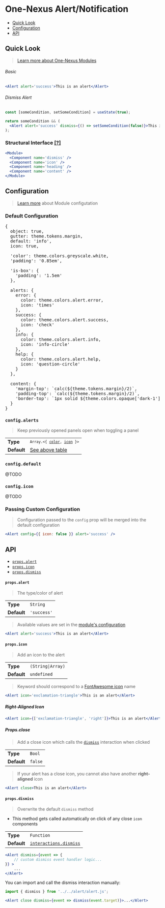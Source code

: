 # One-Nexus Alert/Notification

* [Quick Look](#quick-look)
* [Configuration](#configuration)
* [API](#api)

## Quick Look

> [Learn more about One-Nexus Modules](#TODO)

###### Basic

```jsx
<Alert alert='success'>This is an alert</Alert>
```

###### Dismiss Alert

```jsx
const [someCondition, setSomeCondition] = useState(true);

return someCondition && (
  <Alert alert='success' dismiss={() => setSomeCondition(false)}>This is an alert</Alert>
);
```

### Structural Interface [[?]](#TODO)

```jsx
<Module>
  <Component name='dismiss' />
  <Component name='icon' />
  <Component name='heading' />
  <Component name='content' />
</Module>
```

## Configuration

> [Learn more](https://github.com/esr360/One-Nexus/wiki/Module-Configuration) about Module configutation

### Default Configuration

<pre>
{
  object: true,
  gutter: theme.tokens.margin,
  default: 'info',
  icon: true,

  'color': theme.colors.greyscale.white,
  'padding': '0.85em',

  'is-box': {
    'padding': '1.5em'
  },

  alerts: {
    error: {
      color: theme.colors.alert.error,
      icon: 'times'
    },
    success: {
      color: theme.colors.alert.success,
      icon: 'check'
    },
    info: {
      color: theme.colors.alert.info,
      icon: 'info-circle'
    },
    help: {
      color: theme.colors.alert.help,
      icon: 'question-circle'
    }
  },

  content: {
    'margin-top': `calc(${theme.tokens.margin}/2)`,
    'padding-top': `calc(${theme.tokens.margin}/2)`,
    'border-top': `1px solid ${theme.colors.opaque['dark-1']}`
  }
}
</pre>

### `config.alerts`

> Keep previously opened panels open when toggling a panel

<table>
  <tr>
    <td><b>Type</b></td>
    <td><code><code>Array.&lt;{ <a href="#todo">color</a>, <a href="#panelcontent">icon</a> }></code></code></td>
  </tr>
  <tr>
    <td><b>Default</b></td>
    <td><a href="#">See above table</a></td>
  </tr>
</table>

### `config.default`

@TODO

### `config.icon`

@TODO

### Passing Custom Configuration

> Configuration passed to the `config` prop will be merged into the default configuration

```jsx
<Alert config={{ icon: false }} alert='success' />
```

## API

* [`props.alert`](#propsalert)
* [`props.icon`](#propsicon)
* [`props.dismiss`](#propsdismiss)

#### `props.alert`

> The type/color of alert

<table>
    <tr>
        <td><b>Type</b></td>
        <td><code>String</code></td>
    </tr>
    <tr>
        <td><b>Default</b></td>
        <td><code>'success'</code></td>
    </tr>
</table>

> Available values are set in the [module's configuration](#configuration)

```jsx
<Alert alert='success'>This is an alert</Alert>
```

#### `props.icon`

> Add an icon to the alert

<table>
    <tr>
        <td><b>Type</b></td>
        <td><code>(String|Array)</code></td>
    </tr>
    <tr>
        <td><b>Default</b></td>
        <td><code>undefined</code></td>
    </tr>
</table>

> Keyword should correspond to a [FontAwesome icon](http://fontawesome.io/icons/) name

```jsx
<Alert icon='exclamation-triangle'>This is an alert</Alert>
```

##### Right-Aligned Icon

```jsx
<Alert icon={['exclamation-triangle', 'right']}>This is an alert</Alert>
```

##### Props.close

> Add a close icon which calls the [`dismiss`](#dismiss) interaction when clicked

<table>
    <tr>
        <td><b>Type</b></td>
        <td><code>Bool</code></td>
    </tr>
    <tr>
        <td><b>Default</b></td>
        <td><code>false</code></td>
    </tr>
</table>

> If your alert has a close icon, you cannot also have another __right-aligned__ icon

```jsx
<Alert close>This is an alert</Alert>
```

#### `props.dismiss`

> Overwrite the default `dismiss` method

* This method gets called automatically on click of any close `icon` components

<table>
    <tr>
        <td><b>Type</b></td>
        <td><code>Function</code></td>
    </tr>
    <tr>
        <td><b>Default</b></td>
        <td><a href="#dismiss"><code>interactions.dismiss</code></a></td>
    </tr>
</table>

```jsx
<Alert dismiss={event => {
    // custom dismiss event handler logic...
}} >
    ...
</Alert>
```

You can import and call the dismiss interaction manually:

```jsx
import { dismiss } from '../../alert/alert.js';
```

```jsx
<Alert close dismiss={event => dismiss(event.target)}>...</Alert>
```
